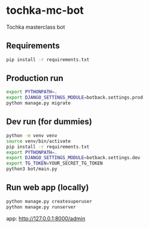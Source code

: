 # tochka-mc-bot

Tochka masterclass bot

## Requirements

```bash
pip install -r requirements.txt
```

## Production run

```bash
export PYTHONPATH=.
export DJANGO_SETTINGS_MODULE=botback.settings.prod
python manage.py migrate
```

## Dev run (for dummies)

```bash
python -m venv venv
source venv/bin/activate
pip install -r requirements.txt
export PYTHONPATH=.
export DJANGO_SETTINGS_MODULE=botback.settings.dev
export TG_TOKEN=YOUR_SECRET_TG_TOKEN
python3 bot/main.py 
```

## Run web app (locally)

```bash
python manage.py createsuperuser
python manage.py runserver
```

app: http://127.0.0.1:8000/admin

